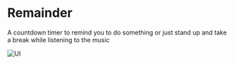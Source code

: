 # Remainder
 A countdown timer to remind you to do something or just stand up and take a break while listening to the music

![UI](readme-assets/UI.PNG)
